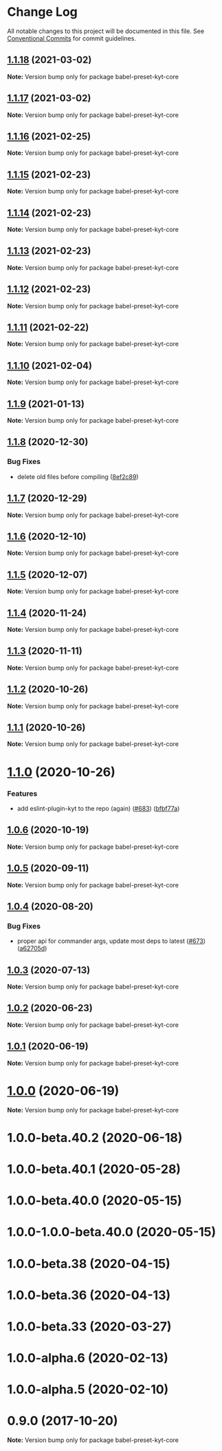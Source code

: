 # Change Log

All notable changes to this project will be documented in this file.
See [Conventional Commits](https://conventionalcommits.org) for commit guidelines.

## [1.1.18](http://github.com/nytimes/kyt/packages/kyt-babel-preset-core/compare/babel-preset-kyt-core@1.1.17...babel-preset-kyt-core@1.1.18) (2021-03-02)

**Note:** Version bump only for package babel-preset-kyt-core





## [1.1.17](http://github.com/nytimes/kyt/packages/kyt-babel-preset-core/compare/babel-preset-kyt-core@1.1.16...babel-preset-kyt-core@1.1.17) (2021-03-02)

**Note:** Version bump only for package babel-preset-kyt-core





## [1.1.16](http://github.com/nytimes/kyt/packages/kyt-babel-preset-core/compare/babel-preset-kyt-core@1.1.15...babel-preset-kyt-core@1.1.16) (2021-02-25)

**Note:** Version bump only for package babel-preset-kyt-core





## [1.1.15](http://github.com/nytimes/kyt/packages/kyt-babel-preset-core/compare/babel-preset-kyt-core@1.1.14...babel-preset-kyt-core@1.1.15) (2021-02-23)

**Note:** Version bump only for package babel-preset-kyt-core





## [1.1.14](http://github.com/nytimes/kyt/packages/kyt-babel-preset-core/compare/babel-preset-kyt-core@1.1.13...babel-preset-kyt-core@1.1.14) (2021-02-23)

**Note:** Version bump only for package babel-preset-kyt-core





## [1.1.13](http://github.com/nytimes/kyt/packages/kyt-babel-preset-core/compare/babel-preset-kyt-core@1.1.12...babel-preset-kyt-core@1.1.13) (2021-02-23)

**Note:** Version bump only for package babel-preset-kyt-core





## [1.1.12](http://github.com/nytimes/kyt/packages/kyt-babel-preset-core/compare/babel-preset-kyt-core@1.1.11...babel-preset-kyt-core@1.1.12) (2021-02-23)

**Note:** Version bump only for package babel-preset-kyt-core





## [1.1.11](http://github.com/nytimes/kyt/packages/kyt-babel-preset-core/compare/babel-preset-kyt-core@1.1.10...babel-preset-kyt-core@1.1.11) (2021-02-22)

**Note:** Version bump only for package babel-preset-kyt-core





## [1.1.10](http://github.com/nytimes/kyt/packages/kyt-babel-preset-core/compare/babel-preset-kyt-core@1.1.9...babel-preset-kyt-core@1.1.10) (2021-02-04)

**Note:** Version bump only for package babel-preset-kyt-core





## [1.1.9](http://github.com/nytimes/kyt/packages/kyt-babel-preset-core/compare/babel-preset-kyt-core@1.1.8...babel-preset-kyt-core@1.1.9) (2021-01-13)

**Note:** Version bump only for package babel-preset-kyt-core





## [1.1.8](http://github.com/nytimes/kyt/packages/kyt-babel-preset-core/compare/babel-preset-kyt-core@1.1.7...babel-preset-kyt-core@1.1.8) (2020-12-30)


### Bug Fixes

* delete old files before compiling ([8ef2c89](http://github.com/nytimes/kyt/packages/kyt-babel-preset-core/commit/8ef2c89a9a2f46a287803e293563cdea3116d77d))





## [1.1.7](http://github.com/nytimes/kyt/packages/kyt-babel-preset-core/compare/babel-preset-kyt-core@1.1.6...babel-preset-kyt-core@1.1.7) (2020-12-29)

**Note:** Version bump only for package babel-preset-kyt-core





## [1.1.6](http://github.com/nytimes/kyt/packages/kyt-babel-preset-core/compare/babel-preset-kyt-core@1.1.5...babel-preset-kyt-core@1.1.6) (2020-12-10)

**Note:** Version bump only for package babel-preset-kyt-core





## [1.1.5](http://github.com/nytimes/kyt/packages/kyt-babel-preset-core/compare/babel-preset-kyt-core@1.1.4...babel-preset-kyt-core@1.1.5) (2020-12-07)

**Note:** Version bump only for package babel-preset-kyt-core





## [1.1.4](http://github.com/nytimes/kyt/packages/kyt-babel-preset-core/compare/babel-preset-kyt-core@1.1.3...babel-preset-kyt-core@1.1.4) (2020-11-24)

**Note:** Version bump only for package babel-preset-kyt-core





## [1.1.3](http://github.com/nytimes/kyt/packages/kyt-babel-preset-core/compare/babel-preset-kyt-core@1.1.2...babel-preset-kyt-core@1.1.3) (2020-11-11)

**Note:** Version bump only for package babel-preset-kyt-core





## [1.1.2](http://github.com/nytimes/kyt/packages/kyt-babel-preset-core/compare/babel-preset-kyt-core@1.1.1...babel-preset-kyt-core@1.1.2) (2020-10-26)

**Note:** Version bump only for package babel-preset-kyt-core





## [1.1.1](http://github.com/nytimes/kyt/packages/kyt-babel-preset-core/compare/babel-preset-kyt-core@1.1.0...babel-preset-kyt-core@1.1.1) (2020-10-26)

**Note:** Version bump only for package babel-preset-kyt-core





# [1.1.0](http://github.com/nytimes/kyt/packages/kyt-babel-preset-core/compare/babel-preset-kyt-core@1.0.6...babel-preset-kyt-core@1.1.0) (2020-10-26)


### Features

* add eslint-plugin-kyt to the repo (again) ([#683](http://github.com/nytimes/kyt/packages/kyt-babel-preset-core/issues/683)) ([bfbf77a](http://github.com/nytimes/kyt/packages/kyt-babel-preset-core/commit/bfbf77a3f0f2f3cb624d9cfb10b42a7b2bc2f76d))





## [1.0.6](http://github.com/nytimes/kyt/packages/kyt-babel-preset-core/compare/babel-preset-kyt-core@1.0.5...babel-preset-kyt-core@1.0.6) (2020-10-19)

**Note:** Version bump only for package babel-preset-kyt-core





## [1.0.5](http://github.com/nytimes/kyt/packages/kyt-babel-preset-core/compare/babel-preset-kyt-core@1.0.4...babel-preset-kyt-core@1.0.5) (2020-09-11)

**Note:** Version bump only for package babel-preset-kyt-core





## [1.0.4](http://github.com/nytimes/kyt/packages/kyt-babel-preset-core/compare/babel-preset-kyt-core@1.0.3...babel-preset-kyt-core@1.0.4) (2020-08-20)


### Bug Fixes

* proper api for commander args, update most deps to latest ([#673](http://github.com/nytimes/kyt/packages/kyt-babel-preset-core/issues/673)) ([a62705d](http://github.com/nytimes/kyt/packages/kyt-babel-preset-core/commit/a62705da81bbec2aa04d7a69b49974e68bf0dc95))





## [1.0.3](http://github.com/nytimes/kyt/packages/kyt-babel-preset-core/compare/babel-preset-kyt-core@1.0.2...babel-preset-kyt-core@1.0.3) (2020-07-13)

**Note:** Version bump only for package babel-preset-kyt-core





## [1.0.2](http://github.com/nytimes/kyt/packages/kyt-babel-preset-core/compare/babel-preset-kyt-core@1.0.1...babel-preset-kyt-core@1.0.2) (2020-06-23)

**Note:** Version bump only for package babel-preset-kyt-core





## [1.0.1](http://github.com/nytimes/kyt/packages/kyt-babel-preset-core/compare/babel-preset-kyt-core@1.0.0-beta.40.2...babel-preset-kyt-core@1.0.1) (2020-06-19)

**Note:** Version bump only for package babel-preset-kyt-core





# [1.0.0](http://github.com/nytimes/kyt/packages/kyt-babel-preset-core/compare/babel-preset-kyt-core@1.0.0-beta.40.2...babel-preset-kyt-core@1.0.0) (2020-06-19)

**Note:** Version bump only for package babel-preset-kyt-core





# 1.0.0-beta.40.2 (2020-06-18)



# 1.0.0-beta.40.1 (2020-05-28)



# 1.0.0-beta.40.0 (2020-05-15)



# 1.0.0-1.0.0-beta.40.0 (2020-05-15)



# 1.0.0-beta.38 (2020-04-15)



# 1.0.0-beta.36 (2020-04-13)



# 1.0.0-beta.33 (2020-03-27)



# 1.0.0-alpha.6 (2020-02-13)



# 1.0.0-alpha.5 (2020-02-10)



# 0.9.0 (2017-10-20)

**Note:** Version bump only for package babel-preset-kyt-core
